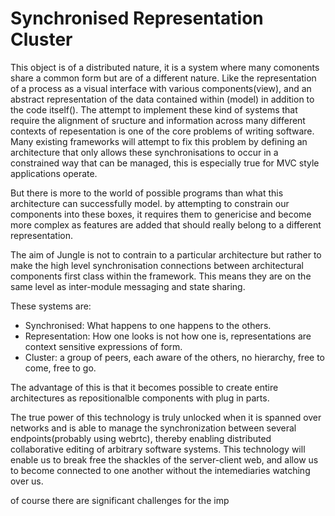 # Synchronised Representation Cluster

This object is of a distributed nature, it is a system where many comonents share a common form but are of a different nature. Like the representation of a process as a visual interface with various components(view), and an abstract representation of the data contained within (model) in addition to the code itself(). The attempt to implement these kind of systems that require the alignment of sructure and information across many different contexts of repesentation is one of the core problems of writing software. Many existing frameworks will attempt to fix this problem by defining an architecture that only allows these synchronisations to occur in a constrained way that can be managed, this is especially true for MVC style applications operate.

But there is more to the world of possible programs than what this architecture can successfully model. by attempting to constrain our components into these boxes, it requires them to genericise and become more complex as features are added that should really belong to a different representation.

The aim of Jungle is not to contrain to a particular architecture but rather to make the high level synchronisation connections between architectural components first class within the framework. This means they are on the same level as inter-module messaging and state sharing.

These systems are:
- Synchronised: What happens to one happens to the others.
- Representation: How one looks is not how one is, representations are context sensitive expressions of form.
- Cluster: a group of peers, each aware of the others, no hierarchy, free to come, free to go. 

The advantage of this is that it becomes possible to create entire architectures as repositionalble components with plug in parts. 

The true power of this technology is truly unlocked when it is spanned over networks and is able to manage the synchronization between several endpoints(probably using webrtc), thereby enabling distributed collaborative editing of arbitrary software systems. This technology will enable us to break free the shackles of the server-client web, and allow us to become connected to one another without the intemediaries watching over us.  

of course there are significant challenges for the imp
